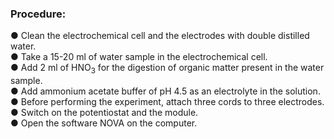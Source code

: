 ### Procedure:

● Clean the electrochemical cell and the electrodes with double distilled water.
<br>
● Take a 15-20 ml of water sample in the electrochemical cell.
<br>
● Add 2 ml of HNO<sub>3</sub> for the digestion of organic matter present in the water sample.
<br>
● Add ammonium acetate buffer of pH 4.5 as an electrolyte in the solution.
<br>
● Before performing the experiment, attach three cords to three electrodes.
<br>
● Switch on the potentiostat and the module.
<br>
● Open the software NOVA on the computer.
